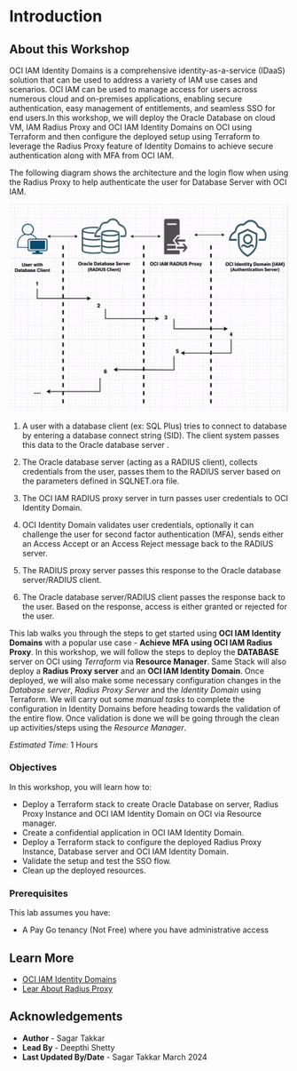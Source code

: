 # Introduction

## About this Workshop

OCI IAM Identity Domains is a comprehensive identity-as-a-service (IDaaS) solution that can be used to address a variety of IAM use cases and scenarios. OCI IAM can be used to manage access for users across numerous cloud and on-premises applications, enabling secure authentication, easy management of entitlements, and seamless SSO for end users.In this workshop, we will deploy the Oracle Database on cloud VM, IAM Radius Proxy and OCI IAM Identity Domains on OCI using Terraform and then configure the deployed setup using Terraform to leverage the Radius Proxy feature of Identity Domains to achieve secure authentication along with MFA from OCI IAM.
  

The following diagram shows the architecture and the login flow when using the Radius Proxy to help authenticate the user for Database Server with OCI IAM. 
 

  ![db-radius-oci-iam](./images/db-radius-oci-iam.png "db-radius-oci-iam")

1. A user with a database client (ex: SQL Plus) tries to connect to database by entering a database connect string (SID). The client system passes this data to the Oracle database server .

2. The Oracle database server (acting as a RADIUS client), collects credentials from the user, passes them to the RADIUS server based on the parameters defined in SQLNET.ora file.

3. The OCI IAM RADIUS proxy server in turn passes user credentials to OCI Identity Domain.

4. OCI Identity Domain validates user credentials, optionally it can challenge the user for second factor authentication (MFA), sends either an Access Accept or an Access Reject message back to the RADIUS server.

5. The RADIUS proxy server passes this response to the Oracle database server/RADIUS client.

6. The Oracle database server/RADIUS client passes the response back to the user. Based on the response, access is either granted or rejected for the user.


This lab walks you through the steps to get started using **OCI IAM Identity Domains** with a popular use case - **Achieve MFA using OCI IAM Radius Proxy**. In this workshop, we will follow the steps to deploy the **DATABASE** server on OCI using *Terraform* via **Resource Manager**. Same Stack will also deploy a **Radius Proxy server** and an **OCI IAM Identity Domain**. Once deployed, we will also make some necessary configuration changes in the *Database server*, *Radius Proxy Server* and the *Identity Domain* using Terraform. We will carry out some *manual tasks* to complete the configuration in Identity Domains before heading towards the validation of the entire flow. Once validation is done we will be going through the clean up activities/steps using the *Resource Manager*.


*Estimated Time:* 1 Hours


### Objectives

In this workshop, you will learn how to:

* Deploy a Terraform stack to create Oracle Database on server, Radius Proxy Instance and OCI IAM Identity Domain on OCI via Resource manager.
* Create a confidential application in OCI IAM Identity Domain.
* Deploy a Terraform stack to configure the deployed Radius Proxy Instance, Database server and OCI IAM Identity Domain.
* Validate the setup and test the SSO flow.
* Clean up the deployed resources.


### Prerequisites
This lab assumes you have:
* A Pay Go tenancy (Not Free) where you have administrative access


## Learn More

* [OCI IAM Identity Domains](https://docs.oracle.com/en-us/iaas/Content/Identity/home.htm)
* [Lear About Radius Proxy](https://docs.oracle.com/en-us/iaas/Content/Identity/radiusproxy/overview.htm)


## Acknowledgements
* **Author** - Sagar Takkar
* **Lead By** - Deepthi Shetty 
* **Last Updated By/Date** - Sagar Takkar March 2024
